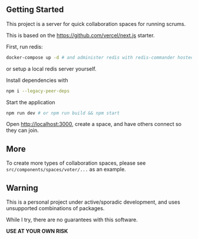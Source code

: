 ## Getting Started

This project is a server for quick collaboration spaces for running scrums.

This is based on the https://github.com/vercel/next.js starter.

First, run redis:
```bash
docker-compose up -d # and administer redis with redis-commander hosted at http://localhost:8081
```
or setup a local redis server yourself.

Install dependencies with
```bash
npm i --legacy-peer-deps
```

Start the application
```bash
npm run dev # or npm run build && npm start
```

Open [http://localhost:3000](http://localhost:3000), create a space,
and have others connect so they can join.

## More

To create more types of collaboration spaces, please see `src/components/spaces/voter/...` as an example.
## Warning

This is a personal project under active/sporadic development, and uses unsupported combinations of packages.

While I try, there are no guarantees with this software.

**USE AT YOUR OWN RISK**
